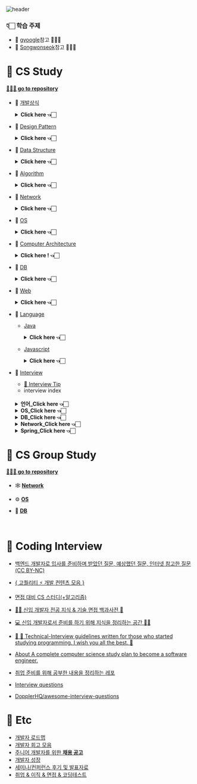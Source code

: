 ![header](https://capsule-render.vercel.app/api?type=Cylinder&color=auto&height=200&section=header&text=CS%20and%20Interview&fontSize=90)

### 👇🏻 학습 주제

- 📍 [gyoogle](https://github.com/gyoogle/tech-interview-for-developer)참고 🙏🏻✨
- 📍 [Songwonseok](https://github.com/Songwonseok/CS-Study)참고 🙏🏻✨

# 🦋 CS Study

#### [🧝🏻‍♀️ go to repository](https://github.com/SoobinJung1013/cs-study/blob/main/cs_study/README.md)

- 🌱 [개발상식](https://github.com/gyoogle/tech-interview-for-developer#software-engineering)

    <details markdown="1">
    <summary><strong> Click here 👈🏻 </strong></summary>

  | num |               주제               |                                    공부기록                                     |
  | :-: | :------------------------------: | :-----------------------------------------------------------------------------: |
  |  1  | 클린코드 & 리팩토링 & 시큐어코딩 | [🟢](https://github.com/SoobinJung1013/cs-study/tree/main/cs_study/commonSense) |
  |  2  |        애자일(Agile) 정리        |                                       🟢                                        |
  |  3  |   TDD(Test Driven Development)   |                                       🟢                                        |
  |  4  |       객체 지향 프로그래밍       |                                       🟢                                        |
  |  5  |        함수형 프로그래밍         |                                       🟢                                        |
  |  6  |         데브옵스(DevOps)         |                                       🟢                                        |
  |  7  |     서드 파티(3rd party)란?      |                                       🟢                                        |
  |  8  |  MSA (마이크로 서비스 아키텍쳐)  |                                       🟢                                        |
  |  9  |     Git 과 GitHub 에 대해서      |                                       🔴                                        |
  | 10  |              정규식              |                                       🔴                                        |
  | 11  |             Generic              |                                       🔴                                        |
  | 12  |              final               |                                       🔴                                        |

  ***

    </details>

- 🌱 [Design Pattern](https://github.com/gyoogle/tech-interview-for-developer#-design-pattern)

    <details markdown="1">
    <summary><strong> Click here 👈🏻  </strong></summary>

  | num |           주제            |                                     공부기록                                      |
  | :-: | :-----------------------: | :-------------------------------------------------------------------------------: |
  |  1  | 디자인패턴 개요(Overview) | [🟢](https://github.com/SoobinJung1013/cs-study/tree/main/cs_study/designPattern) |
  |  2  |        어댑터 패턴        |                                        🟢                                         |
  |  3  |        싱글톤 패턴        |                                        🟢                                         |
  |  4  |    탬플릿 메소드 패턴     |                                        🟢                                         |
  |  5  |    팩토리 메소드 패턴     |                                        🟢                                         |
  |  6  |        옵저버 패턴        |                                        🟢                                         |
  |  7  |      스트레티지 패턴      |                                        🔴                                         |
  |  8  |       컴포지트 패턴       |                                        🔴                                         |
  |  9  |           SOLID           |                                        🟢                                         |

  ***

    </details>

- 🌱 [Data Structure](https://github.com/gyoogle/tech-interview-for-developer#data-structure)

    <details markdown="1">
    <summary><strong> Click here 👈🏻  </strong></summary>

  | num |               주제               |                                     공부기록                                      |
  | :-: | :------------------------------: | :-------------------------------------------------------------------------------: |
  |  1  |  Array & ArrayList & LinkedList  | [🔴](https://github.com/SoobinJung1013/cs-study/tree/main/cs_study/dataStructure) |
  |  2  |     스택(Stack) & 큐(Queue)      |                                        🟢                                         |
  |  3  |             힙(Heap)             |                                        🟢                                         |
  |  4  | 이진탐색트리(Binary Search Tree) |                                        🟢                                         |
  |  5  |            해시(Hash)            |                                        🟢                                         |
  |  6  |           트라이(Trie)           |                                        🔴                                         |
  |  7  |         B-Tree & B+Tree          |                                        🔴                                         |
  |  8  |               Tree               |                                        🔴                                         |
  |  9  |              Graph               |                                        🔴                                         |

  ***

    </details>

- 🌱 [Algorithm](https://github.com/gyoogle/tech-interview-for-developer#-algorithm)

    <details markdown="1">
    <summary><strong> Click here 👈🏻 </strong></summary>

  | num |               주제               |                                   공부기록                                    |
  | :-: | :------------------------------: | :---------------------------------------------------------------------------: |
  |  1  |      거품 정렬(Bubble Sort)      | [🟢](https://github.com/SoobinJung1013/cs-study/tree/main/cs_study/algorithm) |
  |  2  |    선택 정렬(Selection Sort)     |                                      🟢                                       |
  |  3  |    삽입 정렬(Insertion Sort)     |                                      🟢                                       |
  |  4  |       퀵 정렬(Quick Sort)        |                                      🟢                                       |
  |  5  |      합병 정렬(Merge Sort)       |                                      🟢                                       |
  |  6  |        힙 정렬(Heap Sort)        |                                      🟢                                       |
  |  7  |      기수 정렬(Radix Sort)       |                                      🔴                                       |
  |  8  |      계수 정렬(Count Sort)       |                                      🔴                                       |
  |  9  |       비트마스크(BitMask)        |                                      🔴                                       |
  | 10  |     이분 탐색(Binary Search)     |                                      🟢                                       |
  | 11  |          세그먼트 트리           |                                      🔴                                       |
  | 12  |            해시(Hash)            |                                      🟢                                       |
  | 13  |            DFS & BFS             |                                      🟢                                       |
  | 14  |       최장 증가 수열(LIS)        |                                      🔴                                       |
  | 15  |       최소 공통 조상(LCA)        |                                      🔴                                       |
  | 16  | 동적 계획법(Dynamic Programming) |                                      🔴                                       |
  | 17  |            백트래킹?             |                                      🔴                                       |

  ***

    </details>

- 🌱 [Network](https://github.com/gyoogle/tech-interview-for-developer#network)
    <details markdown="1">
    <summary><strong> Click here 👈🏻  </strong></summary>

  | num |                       주제                       |                                  공부기록                                   |
  | :-: | :----------------------------------------------: | :-------------------------------------------------------------------------: |
  |  1  |                    OSI 7 계층                    | [🟢](https://github.com/SoobinJung1013/cs-study/tree/main/cs_study/network) |
  |  2  |      TCP 3 way handshake & 4 way handshake       |                                     🟢                                      |
  |  3  |            TCP/IP 흐름제어 & 혼잡제어            |                                     🟢                                      |
  |  4  |                     TCPvsUDP                     |                                     🟢                                      |
  |  5  |                 대칭키 & 공개키                  |                                     🟢                                      |
  |  6  |                   HTTP & HTTPS                   |                                     🟢                                      |
  |  7  |           로드 밸런싱(Load Balancing)            |                                     [🟢](https://prohannah.tistory.com/67)                                     |
  |  8  |           Blocking & Non-Blocking I/O            |                                     🔴                                      |
  |  9  | Blocking,Non-blocking & Synchronous,Asynchronous |                                     🔴                                      |
  |  10  |        로드밸런서(L4, L7, Nginx, HAProxy)         |                                     [🟢](https://prohannah.tistory.com/65)                                   |

  ***

    </details>

- 🌱 [OS](https://github.com/gyoogle/tech-interview-for-developer#operating-system)

    <details markdown="1">
    <summary><strong> Click here 👈🏻 </strong></summary>

  | num |                주제                 |                                공부기록                                |
  | :-: | :---------------------------------: | :--------------------------------------------------------------------: |
  |  1  |             운영체제란?             | [🟢](https://github.com/SoobinJung1013/cs-study/tree/main/cs_study/os) |
  |  2  |         프로세스 vs 스레드          |                                   🟢                                   |
  |  3  |         프로세스 주소 공간          |                                   🟢                                   |
  |  4  |         인터럽트(Interrupt)         |                                   🟢                                   |
  |  5  |       시스템 콜(System Call)        |                                   🔴                                   |
  |  6  |       PCB와 Context Switching       |                                   🔴                                   |
  |  7  |  IPC(Inter Process Communication)   |                                   🟢                                   |
  |  8  |            CPU 스케줄링             |                                   🔴                                   |
  |  9  |          데드락(DeadLock)           |                                   🔴                                   |
  | 10  |           Race Condition            |                                   🔴                                   |
  | 11  | 세마포어(Semaphore) & 뮤텍스(Mutex) |                                   🔴                                   |
  | 12  |        페이징 & 세그먼테이션        |                                   🔴                                   |
  | 13  |        페이지 교체 알고리즘         |                                   🔴                                   |
  | 14  |           메모리(Memory)            |                                   🔴                                   |
  | 15  |             파일 시스템             |                                   🔴                                   |

  ***

    </details>

- 🌱 [Computer Architecture](https://github.com/gyoogle/tech-interview-for-developer#computer-architecture)
    <details markdown="1">
    <summary><strong> Click here ! 👈🏻</strong></summary>

  | num |            주제             |                                   공부기록                                   |
  | :-: | :-------------------------: | :--------------------------------------------------------------------------: |
  |  1  |      컴퓨터 구조 기초       | [🔴](https://github.com/SoobinJung1013/cs-study/tree/main/cs_study/database) |
  |  2  |        컴퓨터의 구성        |                                      🔴                                      |
  |  3  | 중앙처리장치(CPU) 작동 원리 |                                      🔴                                      |
  |  4  |         캐시 메모리         |                                      🔴                                      |
  |  5  |  고정 소수점 & 부동 소수점  |                                      🔴                                      |
  |  6  |   패리티 비트 & 해밍 코드   |                                      🔴                                      |

  ***

    </details>

- 🌱 [DB](https://github.com/gyoogle/tech-interview-for-developer#database)

    <details markdown="1">
    <summary><strong> Click here 👈🏻</strong></summary>

  | num |                      주제                       |                                   공부기록                                   |
  | :-: | :---------------------------------------------: | :--------------------------------------------------------------------------: |
  |  1  |                  키(Key) 정리                   | [🟢](https://github.com/SoobinJung1013/cs-study/tree/main/cs_study/database) |
  |  2  |                   SQL - JOIN                    |                                      🟢                                      |
  |  3  |                  SQL Injection                  |                                      🔴                                      |
  |  4  |                  SQL vs NoSQL                   |                                      🔴                                      |
  |  5  |                  이상(Anomaly)                  |                                      🟢                                      |
  |  6  |                     정규화                      |                                      🔴                                      |
  |  7  |                  인덱스(INDEX)                  |                                      🟢                                      |
  |  8  |              트랜잭션(Transaction)              |                                      🟢                                      |
  |  9  | 트랜잭션 격리 수준(Transaction Isolation Level) |                                      🟢                                      |
  | 10  |                  레디스(Redis)                  |                                                                              |

  ***

    </details>

- 🌱 [Web](https://github.com/gyoogle/tech-interview-for-developer#-web)

    <details markdown="1">
    <summary><strong> Click here 👈🏻  </strong></summary>

  | num |                      주제                      |                                공부기록                                 |
  | :-: | :--------------------------------------------: | :---------------------------------------------------------------------: |
  |  1  |                  HTTP Method                   | [🟢](https://github.com/SoobinJung1013/cs-study/tree/main/cs_study/web) |
  |  2  |                RESTFul API 란?                 |                                   🟢                                    |
  |  3  |              브라우저의 작동 원리              |                                   🟢                                    |
  |  4  |           DOM(Document Object Model)           |                                   🟢                                    |
  |  5  |          Event Bubbling and Capturing          |                                   🔴                                    |
  |  6  |                Event delegation                |                                   🔴                                    |
  |  7  |             CSS Selector 우선순위              |                                   🔴                                    |
  |  8  |                 Reflow&Repaint                 |                                   🔴                                    |
  |  9  |                      CORS                      |                                   🔴                                    |
  | 10  |                크로스 브라우징                 |                                   🔴                                    |
  | 11  |                 웹 성능 최적화                 |                                   🔴                                    |
  | 12  | 서버 사이드 렌더링 vs 클라이언트 사이드 렌더링 |                                   🔴                                    |
  | 13  |                CSS Methodology                 |                                   🔴                                    |
  | 14  |           Normalize.css vs Reset.css           |                                   🔴                                    |
  | 15  |                  웹 컴포넌트                   |                                   🔴                                    |
  | 16  |          쿠키(Cookie) & 세션(Session)          |                                   🟢                                    |
  | 17  |             웹 서버와 WAS의 차이점             |                                   🟢                                    |
  | 18  |                     OAuth                      |                                   🟢                                    |
  | 19  |              JWT(JSON Web Token)               |                                   🟢                                    |
  | 20  |         Authentication & Authorization         |                                   🟢                                    |
  | 21  |                   로그 레벨                    |                                   🟢                                    |
  | 22  |                    UI와 UX                     |                                   🟢                                    |
  | 23  |                     Vue.js                     |                                   🔴                                    |
  | 24  |                     React                      |                                   🔴                                    |
  | 25  |               Vue.js vs React.js               |                                   🔴                                    |
  | 26  |      네이티브 앱 & 웹 앱 & 하이브리드 앱       |                                   🔴                                    |
  | 27  |            PWA(Progressive Web App)            |                                   🔴                                    |

    </details>

- 🌱 [Language](https://github.com/gyoogle/tech-interview-for-developer#-language)

  - [Java](https://github.com/SoobinJung1013/cs-study/tree/main/cs_study/language)

    <details markdown="1">
    <summary><strong> Click here 👈🏻 </strong></summary>

    | num |                 주제                  | 공부기록 |
    | :-: | :-----------------------------------: | :------: |
    |  1  |           Java 컴파일 과정            |    🔴    |
    |  2  | 자바 가상 머신(Java Virtual Machine)  |    🔴    |
    |  3  |          Garbage Collection           |    🔴    |
    |  4  |              Annotation               |    🔴    |
    |  5  |  Call by Value vs Call by Reference   |    🔴    |
    |  6  |   Primitive type vs Reference type    |    🔴    |
    |  7  | String & StringBuffer & StringBuilder |    🔴    |
    |  8  |       Overriding vs Overloading       |    🔴    |
    |  9  |              Thread 활용              |    🔴    |
    | 10  |    Casting(업캐스팅 & 다운캐스팅)     |    🔴    |
    | 11  |          Promotion & Casting          |    🔴    |
    | 12  |        고유 락(Intrinsic Lock)        |    🔴    |
    | 13  |           Error & Exception           |    🔴    |
    | 14  |         java 8 & java 11 차이         |    🔴    |
    | 15  |            Access Modifier            |    🔴    |
    | 16  |             Wrapper class             |    🔴    |

    ***

    </details>

  - [Javascript](https://github.com/SoobinJung1013/cs-study/tree/main/cs_study/language)

    <details markdown="1">
    <summary><strong> Click here 👈🏻 </strong></summary>

    | num |       주제        | 공부기록 |
    | :-: | :---------------: | :------: |
    |  1  |   JS Event Loop   |    🔴    |
    |  2  |     Hoisting      |    🔴    |
    |  3  |     JS Scope      |    🔴    |
    |  4  |      Closure      |    🔴    |
    |  5  |       this        |    🔴    |
    |  6  |      Promise      |    🔴    |
    |  7  | ECMAScript6(=ES6) |    🔴    |

    ***

    </details>

- 🌱 [Interview](https://github.com/gyoogle/tech-interview-for-developer/blob/master/Interview/Interview%20List.md#%EC%96%B8%EC%96%B4)

  - [🍄 Interview Tip](https://github.com/SoobinJung1013/cs-study/blob/main/cs_study/README.md)
  - interview index
  <br/>
    <details markdown="1">
    <summary><strong> 언어_Click here 👈🏻 </strong></summary>

  | num |                          주제                           | 공부기록 |
  | :-: | :-----------------------------------------------------: | :------: |
  |  1  |                   가비지 컬렉션이란 ?                   |    🟢    |
  |  2  |              Vector와 ArrayList의 차이는 ?              |    🟢    |
  |  3  |             Sting과 Stringbuffer의 차이는 ?             |    🟢    |
  |  4  |                   Serialization이란 ?                   |    🟢    |
  |  5  |                 Java의 메모리 영역은 ?                  |    🟢    |
  |  6  |             오버로딩과 오버라이딩 차이는 ?              |    🟢    |
  |  7  |            추상클래스와 인터페이스 차이는 ?             |    🟢    |
  |  8  |                      제네릭이란 ?                       |    🟢    |
  |  9  |                    접근 지정자 4가지                    |    🟢    |
  | 10  |           Call by Value vs Call by Reference            |    🟢    |
  | 11  |               배열과 연결리스트 차이는 ?                |    🔴    |
  | 12  |                        Hash란 ?                         |    🔴    |
  | 13  |                    Java 컴파일 과정                     |    🔴    |
  | 14  |                      C++ 실행과정                       |    🔴    |
  | 15  |     메모리, 성능을 개선하기 위해 생각나는 방법은 ?      |    🔴    |
  | 16  |               클래스와 구조체의 차이는 ?                |    🔴    |
  | 17  | 스레드는 어떤 방식으로 생성하나요 ? 장단점도 말해주세요 |    🔴    |
  | 18  |          포인터를 이해하기 쉽도록 설명해주세요          |    🔴    |

  ***

    </details>

    <details markdown="1">
    <summary><strong> OS_Click here 👈🏻 </strong></summary>

  | num |                              주제                               | 공부기록 |
  | :-: | :-------------------------------------------------------------: | :------: |
  |  1  |                     프로세스와 스레드 차이                      |    🟢    |
  |  2  | 멀티 프로세스로 처리 가능한 걸 굳이 멀티 스레드로 하는 이유는 ? |    🟢    |
  |  3  |         교착상태 (DeadLock)가 무엇이며, 4가지 조건은 ?          |    🟢    |
  |  4  |                    교착상태 해결 방법 4가지                     |    🟢    |
  |  5  |                    메모리 계층 (상 -하층 순)                    |    🟢    |
  |  6  |     메모리 할당 알고리즘 First fir, Next fit, Best fit 결과     |    🟢    |
  |  7  |          페이지 교체 알고리즘에 따른 페이지 폴트 방식           |    🟢    |
  |  8  |                  외부 단편화와 내부 단편화란 ?                  |    🟢    |
  |  9  |                         가상 메모리란 ?                         |    🟢    |
  | 10  |                   페이징과 세그멘테이션이란 ?                   |    🟢    |
  | 11  |               뮤텍스, 세마포어가 뭔지, 차이점은 ?               |    🔴    |
  | 12  |                     Context Switching이란 ?                     |    🔴    |
  | 13  |         사용자 수준 스레드 vs 커널 수준 스레드 차이는 ?         |    🔴    |
  | 14  |                         가상메모리란 ?                          |    🔴    |
  | 15  |                  fork()와 vfork()의 차이점은 ?                  |    🔴    |
  | 16  |                       Race Condition이란?                       |    🔴    |
  | 17  |           리눅스에서 시스템 콜과 서브루틴의 차이는 ?            |    🔴    |

  ***

    </details>

    <details markdown="1">
    <summary><strong> DB_Click here 👈🏻 </strong></summary>

  | num |                               주제                                | 공부기록 |
  | :-: | :---------------------------------------------------------------: | :------: |
  |  1  |                  오라클 시퀀스 (Oracle sequence)                  |    🟢    |
  |  2  |                             DBMS란 ?                              |    🟢    |
  |  3  |                           DBMS 기능은 ?                           |    🟢    |
  |  4  |                            UML 이란 ?                             |    🟢    |
  |  5  |            DB에서 View는 무엇인가 ? 가상 테이블이란 ?             |    🟢    |
  |  6  |                            정규화란 ?                             |    🟢    |
  |  7  |                          이상현상이란 ?                           |    🟢    |
  |  8  | 데이터베이스를 설계할 때 가장 중요한 것이 무엇이라고 생각하나요 ? |    🟢    |
  |  9  |                     데이터베이스 무결성이란 ?                     |    🟢    |
  | 10  |                            트리거란 ?                             |    🟢    |
  | 11  |                     오라클과 MySQL의 차이는 ?                     |    🔴    |
  | 12  |                     Commit과 Rollback 이란 ?                      |    🔴    |
  | 13  |                      JDBC와 OCBC의 차이는 ?                       |    🔴    |
  | 14  |         데이터 베이스에서 인덱스 (색인)이란 무엇인가요 ?          |    🔴    |

  ***

    </details>

    <details markdown="1">
    <summary><strong> Network_Click here 👈🏻 </strong></summary>

  | num |                        주제                        | 공부기록 |
  | :-: | :------------------------------------------------: | :------: |
  |  1  |               OSI 7게층을 설명하시오               |    🟢    |
  |  2  | TCP/IP 프로토콜을 스택 4계층으로 짓고 설명하시오 . |    🟢    |
  |  3  |                      TCP란 ?                       |    🟢    |
  |  4  |              3-way handshaking이란 ?               |    🟢    |
  |  5  |                      UDP란 ?                       |    🟢    |
  |  6  |              HTTP와 HTTPS의 차이는 ?               |    🟢    |
  |  7  |               GET과 POST의 차이는 ?                |    🟢    |
  |  8  |                 IOCP를 설명하시오                  |    🟢    |
  |  9  |             라우터와 스위치의 차이는?              |    🟢    |

  ***

    </details>
    <details markdown="1">
    <summary><strong> Spring_Click here 👈🏻 </strong></summary>

  | num |               주제               | 공부기록 |
  | :-: | :------------------------------: | :------: |
  |  1  |        Dispatcher-Servlet        |    🟢    |
  |  2  |     DI(Dependency Injection      |    🟢    |
  |  3  | AOP(Aspect Oriented Programming) |    🟢    |
  |  4  |             AOP 용어             |    🟢    |
  |  5  |            Annotation            |    🟢    |
  |  6  |           Spring JDBC            |    🟢    |
  |  7  |             MyBatis              |    🟢    |

  ***

    </details>

# 🦋 CS Group Study

#### [🧝🏻‍♀️ go to repository](https://github.com/SoobinJung1013/cs-study/tree/main/cs_group_study)

- 🕸 [**Network**](https://github.com/SoobinJung1013/cs-study/tree/main/cs_group_study/Network)

- ⚙️ [**OS**](https://github.com/SoobinJung1013/cs-study/tree/main/cs_group_study/OS)

- 🧳 [**DB**](https://github.com/SoobinJung1013/cs-study/tree/main/cs_group_study/DB)

<br/>

# 🦋 Coding Interview

- [백엔드 개발자로 입사를 준비하며 받았던 질문, 예상했던 질문, 인터넷 참고한 질문(CC BY-NC)](https://github.com/ksundong/backend-interview-question)
- [{ 고퀄리티 ⚡ 개발 컨텐츠 모음 }](https://github.com/Integerous/goQuality-dev-contents)
- [면접 대비 CS 스터디(+알고리즘)](https://github.com/Songwonseok/CS-Study)
- [👶🏻 신입 개발자 전공 지식 & 기술 면접 백과사전 📖](https://github.com/gyoogle/tech-interview-for-developer)
- [💻 신입 개발자로서 준비를 하기 위해 지식을 정리하는 공간 👨‍💻](https://github.com/WooVictory/Ready-For-Tech-Interview)
- [👦 👧 Technical-Interview guidelines written for those who started studying programming. I wish you all the best. 👾](https://github.com/JaeYeopHan/Interview_Question_for_Beginner)

- [About A complete computer science study plan to become a software engineer.](https://github.com/jwasham/coding-interview-university)
- [취업 준비를 위해 공부한 내용을 정리하는 레포](https://github.com/qkraudghgh/coding-interview)
- [Interview questions](https://github.com/mission-peace/interview)
- [DopplerHQ/awesome-interview-questions](https://github.com/DopplerHQ/awesome-interview-questions)

# 🦋 Etc

- [개발자 로드맵](https://github.com/kamranahmedse/developer-roadmap)
- [개발자 회고 모음](https://github.com/oaksong/developers-retrospective)
- [주니어 개발자를 위한 **채용 공고**](https://github.com/jojoldu/junior-recruit-scheduler)
- [개발자 성장](https://github.com/Integerous/goQuality-dev-contents/tree/master/1.%20%EA%B0%9C%EB%B0%9C%20%EC%9D%BC%EB%B0%98#%EA%B0%9C%EB%B0%9C%EC%9E%90-%EC%84%B1%EC%9E%A5)
- [세미나/컨퍼런스 후기 및 발표자료](https://github.com/Integerous/goQuality-dev-contents/tree/master/1.%20%EA%B0%9C%EB%B0%9C%20%EC%9D%BC%EB%B0%98#%EC%84%B8%EB%AF%B8%EB%82%98%EC%BB%A8%ED%8D%BC%EB%9F%B0%EC%8A%A4-%ED%9B%84%EA%B8%B0-%EB%B0%8F-%EB%B0%9C%ED%91%9C%EC%9E%90%EB%A3%8C)
- [취업 & 이직 & 면접 & 코딩테스트](https://github.com/Integerous/goQuality-dev-contents/tree/master/1.%20%EA%B0%9C%EB%B0%9C%20%EC%9D%BC%EB%B0%98#%EC%B7%A8%EC%97%85--%EC%9D%B4%EC%A7%81--%EB%A9%B4%EC%A0%91--%EC%BD%94%EB%94%A9%ED%85%8C%EC%8A%A4%ED%8A%B8)

<!-- ### 채용공고 \_ 심심할때 보삼

- [카카오 채용공고](https://careers.kakao.com/jobs) -->
